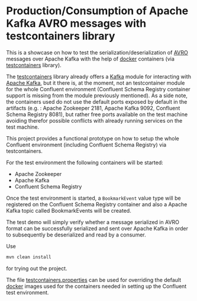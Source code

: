 Production/Consumption of Apache Kafka AVRO messages with testcontainers library
=======================================================================================

This is a showcase on how to test the serialization/deserialization 
of [AVRO](https://avro.apache.org/) messages over Apache
Kafka with the help of [docker](https://www.docker.com/) containers 
(via [testcontainers](https://www.testcontainers.org/) library).
 
The [testcontainers](https://www.testcontainers.org/) library already
offers a [Kafka](https://www.testcontainers.org/modules/kafka/) module
for interacting with [Apache Kafka](https://kafka.apache.org/), but
it there is, at the moment, not an testcontainer module for the whole
Confluent environment (Confluent Schema Registry container support is
missing from the module previously mentioned).
As a side note, the containers used do not use the default ports exposed
by default in the artifacts (e.g. : Apache Zookeeper 2181, Apache Kafka 9092,
Confluent Schema Registry 8081), but rather free ports available on the
test machine avoiding therefor possible conflicts with already running
services on the test machine. 

This project provides a functional prototype on how to setup the whole
Confluent environment (including Confluent Schema Registry) via testcontainers.
 
 
For the test environment the following containers will be started:
 
- Apache Zookeeper
- Apache Kafka
- Confluent Schema Registry

 
Once the test environment is started, a <code>BookmarkEvent</code>
value type will be registered on the Confluent Schema Registry container
and also a Apache Kafka topic called <code></code>BookmarkEvents</code>
will be created.
 
The test demo will simply verify whether a message serialized in AVRO 
format can be successfully serialized and sent over Apache Kafka
in order to subsequently be deserialized and read by a consumer.


Use 

```bash
mvn clean install
```

for trying out the project.

The file [testcontainers.properties](src/test/resources/testcontainers.properties) can be
used for overriding the default [docker](https://www.docker.com/) images used for the containers needed in setting 
up the Confluent test environment.